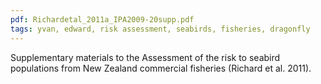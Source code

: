 ```yaml
---
pdf: Richardetal_2011a_IPA2009-20supp.pdf
tags: yvan, edward, risk assessment, seabirds, fisheries, dragonfly
---
```

Supplementary materials to the Assessment of the risk to seabird populations from New Zealand commercial fisheries (Richard et al. 2011).


